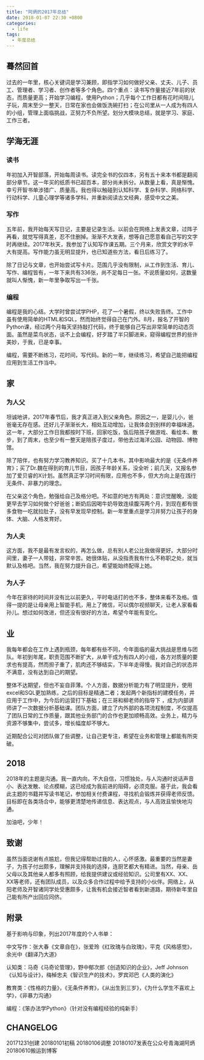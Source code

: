 ```yaml
---
title: "阿炳的2017年总结"
date: 2018-01-07 22:30 +0800
categories:
  - life
tags:
  - 年度总结
---
```


## 蓦然回首

过去的一年里，核心关键词是学习兼顾，即指学习如何做好父亲、丈夫、儿子、员工、管理者、学习者、创作者等多个角色。四个重点：读书写作量接近7年前的状态，而质量更高；开始学习编程，使用Python；几乎每个工作日都有花时间陪儿子玩，周末至少一整天，日常在家也会做饭洗碗打扫；在公司里从一人成为有四人的小组，管理上面临挑战，正努力不负所望。划分大模块总结，就是学习、家庭、工作三者。

## 学海无涯
### 读书

年初加入开智部落，开始每周读书。读完全书的仅四本，另有五十来本书都是翻阅部分章节。这一年买的纸质书已超百本，部分尚未拆分。从数量上看，真是惭愧。幸亏开智书单涉猎广、质量高，我也得以触碰到认知科学、复杂科学、网络科学、行动科学、儿童心理学等诸多学科，并重新阅读古文经典，感受中文之美。

### 写作

五年前，我开始每天写日记，主要是记录生活。以前会在网络上发表文章，过阵子再看，就觉写得真差，忍不住删掉。渐渐不大发表，想等自己愿意看自己写的文字时再继续。2017年秋天，我参加了认知写作课五期。三个月来，欣赏文字的水平大有提高。写作能力虽无明显提升，也已知道些方法，看日后练习了。

除了日记与文章，也开始尝试写卡片。范围几乎没有限制，从工作到生活、育儿、写作、编程皆有，一年下来共有336张，尚不足每日一张。不说质量如何，这数量就叫人惭愧，新一年里争取写出一千张。

### 编程

编程是我的心结。大学时曾尝试学PHP，花了一个暑假，终以失败告终。工作中虽有使用简单的HTML和SQL，然而始终觉得自己在门外。8月，报名了开智的Python课，经过两个月每天坚持敲打代码，终于能够自己写出非常简单的动态页面。虽然是菜鸟状态，谈不上会编程，好歹踏了半只脚进来，窥得编程世界的些许美妙，于我，已是幸事。

编程，需要不断练习，花时间，写代码。新的一年，继续练习，希望自己能把编程应用到生活工作当中。

## 家
### 为人父

坦诚地讲，2017年春节后，我才真正进入到父亲角色。原因之一，是婴儿小，爸爸毫无存在感。还好儿子渐渐长大，相处互动增加，让我体会到别样的幸福味道。这一年，大部分工作日我都按时下班，回家吃饭，饭后陪孩子做游戏、看绘本、散步，到了周末，也至少有一整天是陪孩子度过，带他去过海洋公园、动物园、博物馆。

除了陪伴，也有努力学习教养知识。买了十几本书，其中影响最大的是《无条件养育》；买了Dr.魏在得到的育儿节目，因孩子年龄关系，没全听；前几天，又报名参加了爱贝睿的X计划。虽然真正学习时间有限，应用也不多，但大方向上是在践行无条件、非暴力的理念。

在父亲这个角色，勉强给自己及格分吧。不如意的地方有两处：意识觉醒晚，没能更早去学习如何做个好爸爸；断奶后因喝牛奶导致连续腹泻两个月，到现在都有很多食物一吃就拉肚子，没有早发现早控制。新一年里重点是学习并努力让孩子的身体、大脑、人格发育好。

### 为人夫

这方面，我不是最有发言权的，再怎么做，总有别人老公比我做得更好。大部分时间里，妻子一人带娃，非常辛苦。她很体贴，从没指责我有什么不称职之处，就当默认及格吧。当然，我在努力提升自己，希望能始终配得上她。

### 为人子

今年在家待的时间并没有比以前更久，平时电话打的也不多，整体来看不及格。值得一提的是让母亲用上智能手机，用上了微信，可以偶尔视频聊天，让老人家看看孙儿。想过如何改进，但还没有很好的方法，希望今年能有变化。

## 业

我每年都会在工作上遇到瓶颈，每年都有些不同，今年面临的最大挑战是思维与团队。年初到年尾，职责范围不断扩大，从单干成为有四人的小组，各方对质量的要求也有提高，然而担子重了，肌肉还不够结实，下半年走得慢。我对自己的状态并不满意，没有达到自己的期望。

整体不达期望，但也不妄自菲薄。个人方面，数据分析能力有了明显提升，使用excel和SQL更加熟练，之后的目标是精通二者；发起两个新指标的建模任务，并应用于工作中，为今后的运营打下基础；在三哥和柳老师的指导下 ，成为内部讲师讲了一次数据分析基础课。团队方面，建立了内外部的各项流程制度，不仅提高了团队日常的工作质量，跟其他业务部门的合作也更加顺畅高效。业务上，精力与资源不够集中，尝试多，增长幅度却不够大。

近期配合公司对团队做了些调整，让自己更专注，希望在业务和管理上都能有所突破。

## 2018

2018年的主题是沟通。我一直内向，不大自信，习惯独处，与人沟通时说话声音小、表达发散、论点模糊，这已经成为我前进的阻碍，必须克服。基于此，我会看此主题的书籍并写读书笔记，参加相关付费课程，寻找机会锻炼并获得老师反馈。目标即在各类场合中，能够更清楚地传递信息、表达观点，与人高效且愉快地沟通。

加油吧，少年！

## 致谢

虽然当面说谢有点尴尬，但我记得帮助过我的人，心怀感激。最重要的当然是妻子，为孩子付出颇多，理解并支持我的选择，连厨艺都大有精进。当然，母亲、岳父母以及其他亲人都多有照顾，给我提供建议或经验知识。公司里有XX、XX、XX等老师，还有团队成员，以及众多合作过程中给予支持的小伙伴。网络上，从阳老师及开智诸同学处受惠颇多，让我有机会接近智者看到新道路，期待新年里自己能有所产出回应同侪。

## 附录

基于影响与印象，列出2017年度的个人书单：

中文写作：张大春《文章自在》，张爱玲《红玫瑰与白玫瑰》，平克《风格感觉》，余光中《翻译乃大道》

认知类：马奇《马奇论管理》，野中郁次郎《创造知识的企业》，Jeff Johnson《认知与设计》，梅棹忠夫《智识生产的技术》，罗宾邓巴《人类的演化》

教育类：《性格的力量》，《无条件养育》，《从出生到三岁》，《为什么学生不喜欢上学》，《非暴力沟通》

编程：《笨办法学Python》（针对没有编程经验的纯新手）

## CHANGELOG

20171231创建
20180101初稿
20180106调整
20180107发表在公众号青海湖阿炳
20180610搬运到博客
